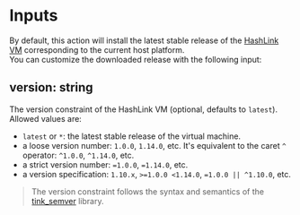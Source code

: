 # Inputs
By default, this action will install the latest stable release of the [HashLink VM](https://hashlink.haxe.org) corresponding to the current host platform.  
You can customize the downloaded release with the following input:

## **version**: string
The version constraint of the HashLink VM (optional, defaults to `latest`).  
Allowed values are:

- `latest` or `*`: the latest stable release of the virtual machine.
- a loose version number: `1.0.0`, `1.14.0`, etc. It's equivalent to the caret `^` operator: `^1.0.0`, `^1.14.0`, etc.
- a strict version number: `=1.0.0`, `=1.14.0`, etc.
- a version specification: `1.10.x`, `>=1.0.0 <1.14.0`, `=1.0.0 || ^1.10.0`, etc.

> The version constraint follows the syntax and semantics of the [tink_semver](https://github.com/haxetink/tink_semver) library.
